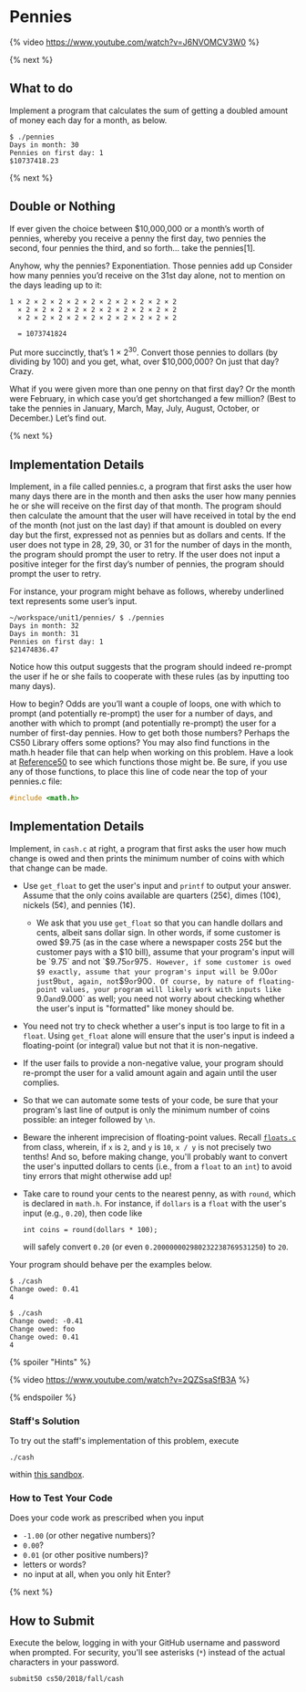 # Pennies

{% video https://www.youtube.com/watch?v=J6NVOMCV3W0 %}

{% next %}

## What to do

Implement a program that calculates the sum of getting a doubled amount of money each day for a month, as below.

```
$ ./pennies
Days in month: 30
Pennies on first day: 1
$10737418.23
```

{% next %}

## Double or Nothing

If ever given the choice between $10,000,000 or a month’s worth of pennies, whereby you receive a penny the first day, two pennies the second, four pennies the third, and so forth…​ take the pennies[1].

Anyhow, why the pennies? Exponentiation. Those pennies add up Consider how many pennies you’d receive on the 31st day alone, not to mention on the days leading up to it:

```
1 × 2 × 2 × 2 × 2 × 2 × 2 × 2 × 2 × 2 × 2
  × 2 × 2 × 2 × 2 × 2 × 2 × 2 × 2 × 2 × 2
  × 2 × 2 × 2 × 2 × 2 × 2 × 2 × 2 × 2 × 2

  = 1073741824
```

Put more succinctly, that’s 1 × 2<sup>30</sup>. Convert those pennies to dollars (by dividing by 100) and you get, what, over $10,000,000? On just that day? Crazy.

What if you were given more than one penny on that first day? Or the month were February, in which case you’d get shortchanged a few million? (Best to take the pennies in January, March, May, July, August, October, or December.) Let’s find out.

{% next %}

## Implementation Details

Implement, in a file called pennies.c, a program that first asks the user how many days there are in the month and then asks the user how many pennies he or she will receive on the first day of that month. The program should then calculate the amount that the user will have received in total by the end of the month (not just on the last day) if that amount is doubled on every day but the first, expressed not as pennies but as dollars and cents. If the user does not type in 28, 29, 30, or 31 for the number of days in the month, the program should prompt the user to retry. If the user does not input a positive integer for the first day’s number of pennies, the program should prompt the user to retry.

For instance, your program might behave as follows, whereby underlined text represents some user’s input.

```
~/workspace/unit1/pennies/ $ ./pennies
Days in month: 32
Days in month: 31
Pennies on first day: 1
$21474836.47
```

Notice how this output suggests that the program should indeed re-prompt the user if he or she fails to cooperate with these rules (as by inputting too many days).

How to begin? Odds are you’ll want a couple of loops, one with which to prompt (and potentially re-prompt) the user for a number of days, and another with which to prompt (and potentially re-prompt) the user for a number of first-day pennies. How to get both those numbers? Perhaps the CS50 Library offers some options? You may also find functions in the math.h header file that can help when working on this problem. Have a look at [Reference50](https://reference.cs50.net/) to see which functions those might be. Be sure, if you use any of those functions, to place this line of code near the top of your pennies.c file:

```c
#include <math.h>
```

## Implementation Details

Implement, in `cash.c` at right, a program that first asks the user how much change is owed and then prints the minimum number of coins with which that change can be made.

* Use `get_float` to get the user's input and `printf` to output your answer. Assume that the only coins available are quarters (25¢), dimes (10¢), nickels (5¢), and pennies (1¢).
    * We ask that you use `get_float` so that you can handle dollars and cents, albeit sans dollar sign. In other words, if some customer is owed $9.75 (as in the case where a newspaper costs 25¢ but the customer pays with a $10 bill), assume that your program's input will be `9.75` and not `$9.75` or `975`. However, if some customer is owed $9 exactly, assume that your program's input will be `9.00` or just `9` but, again, not `$9` or `900`. Of course, by nature of floating-point values, your program will likely work with inputs like `9.0` and `9.000` as well; you need not worry about checking whether the user's input is "formatted" like money should be.
* You need not try to check whether a user's input is too large to fit in a `float`. Using `get_float` alone will ensure that the user's input is indeed a floating-point (or integral) value but not that it is non-negative.
* If the user fails to provide a non-negative value, your program should re-prompt the user for a valid amount again and again until the user complies.
* So that we can automate some tests of your code, be sure that your program's last line of output is only the minimum number of coins possible: an integer followed by `\n`.
* Beware the inherent imprecision of floating-point values. Recall [`floats.c`](https://sandbox.cs50.io/575cd269-8b4e-4a01-bc9f-3de38614b43e) from class, wherein, if `x` is `2`, and `y` is `10`, `x / y` is not precisely two tenths! And so, before making change, you'll probably want to convert the user's inputted dollars to cents (i.e., from a `float` to an `int`) to avoid tiny errors that might otherwise add up! 
* Take care to round your cents to the nearest penny, as with `round`, which is declared in `math.h`. For instance, if `dollars` is a `float` with the user's input (e.g., `0.20`), then code like

  ```
  int coins = round(dollars * 100);
  ```

  will safely convert `0.20` (or even `0.200000002980232238769531250`) to `20`.

Your program should behave per the examples below.

```
$ ./cash
Change owed: 0.41
4
```

```
$ ./cash
Change owed: -0.41
Change owed: foo
Change owed: 0.41
4
```

{% spoiler "Hints" %}

{% video https://www.youtube.com/watch?v=2QZSsaSfB3A %}

{% endspoiler %}

### Staff's Solution

To try out the staff's implementation of this problem, execute

```
./cash
```

within [this sandbox](https://sandbox.cs50.io/0551a578-189e-4989-9e89-99e41a4f2c6d).

### How to Test Your Code

Does your code work as prescribed when you input

* `-1.00` (or other negative numbers)?
* `0.00`?
* `0.01` (or other positive numbers)?
* letters or words?
* no input at all, when you only hit Enter?

{% next %}

## How to Submit

Execute the below, logging in with your GitHub username and password when prompted. For security, you'll see asterisks (`*`) instead of the actual characters in your password.

```
submit50 cs50/2018/fall/cash
```
